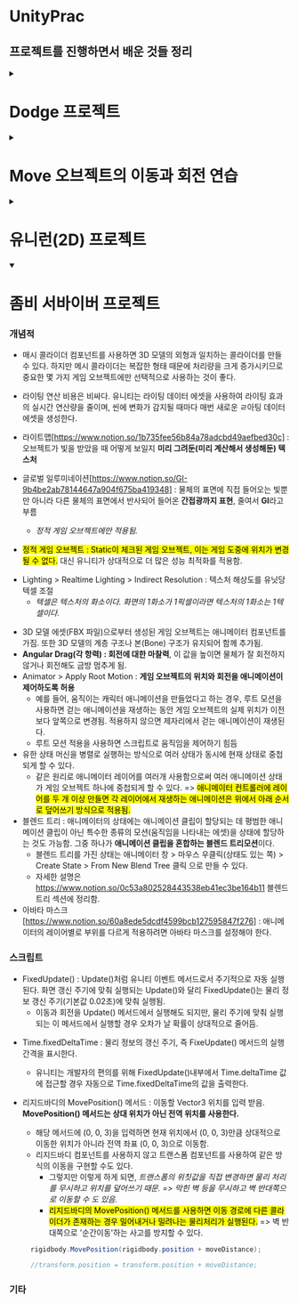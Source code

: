 # UnityPrac

## 프로젝트를 진행하면서 배운 것들 정리

<details>
<summary> <h1> Dodge 프로젝트 </h1> </summary>
<div>

### 개념적

- Plane의 크기와 유닛 단위 : Plane의 크기는 가로세로 10유닛(Unit), 유니티에서 1유닛은 Cube 한 변의 길이, 즉, cube 가로길이의 10배

* 머티리얼(Material) : 셰이더와 텍스처가 합쳐진 에셋. 오브젝트의 픽셀 컬러를 결정

  - 셰이더 : 주어진 입력에 따라 픽셀의 최종 컬러를 결정하는 코드, 질감과 빛에 의한 반사와 굴절 등의 효과를 만들어 냄. => 물감
  - 텍스처 : 표면에 입히는 이미지 파일 => 스케치나 밑그림을 이해

* 알베도 : 반사율이라는 뜻, 물체가 어떤 색을 반사할지 결정 => 즉, 물체 표면의 기본색을 결정
* 트리거 콜라이더(Trigger Collider)[https://www.notion.so/Trigger-Collider-f05a6e6d6ada49ec8ea66207953a2815]
* 프리팹[https://www.notion.so/99ad603914194c838bfd39ec360131b9]

* <span style='background-color: #fcba03; color: black;'>리지드바디의 제약을 사용하면 힘이나 충돌 등 물리적인 상호작용으로 위치나 회전이 변경되는 것을 막을 수 있다. 그러나 트랜스폼 컴포넌트의 위치나 회전에 새로운 값을 할당하여 위치나 회전을 변경하는 것을 막을 수는 없다.</span>
* 충돌 이벤트 메서드[https://www.notion.so/661a5ab72b7b4ed7a93226bfb9c815c3]
* 유니티의 UI 시스템(**UGUI**) : 게임 월드와 UI를 별개의 공간으로 다루는 경우가 많았음 => 게임 월드(씬)에는 플레이어나 몬스터 등의 게임 오브젝트가 구성되고, 그것에 대한 정보를 표시하는 UI는 게임 오브젝트가 아닌 별개의 존재로 별개의 공간에서 다루는 경우가 많았다 => **유니티는 UI요소를 게임 월드 속의 게임 오브젝트 취급함**
* Quaternion(쿼터니언)[https://www.notion.so/Quaternion-885eb825a8db477282a0d857da7932b6]
  - 트랜스폼 컴포넌트의 rotation(회전)의 타입은 Vector3가 아닌 Quaternion임
  * 유니티 에디터의 인스펙터 창에서는 Quaternion이 비직관적이라서 rotation의 값읏 Vector3로 다루도록 배려한 것.

### 스크립트

- **스크립트 생성 후 유니티 에디터에서 스크립트 파일명 변경하면 스크립트 파일에 선언된 클래스명 자동으로 갱신안되니까 똑같이 수동으로 바꿔줘야 함. 스크립트 파일명이랑 클래스명이 같아야 올바르게 작동**

* MonoBehaviour 클래스를 상속받는 클래스들 유니티에서 컴포넌트로 사용 가능
* Update() : update 메서드는 한 프레임에 한 번, 매 프레임마다 반복 실행됨. => 60FPS이면 1초에 60번 실행됨.
* gameObject: gameObject 변수는 컴포넌트들의 기반 클래스인 MonoBehaviour에서 제공하는 GameObject 타입의 변수, 컴포넌트 입장에서 자신이 추가된 게임 오브젝트를 가리키는 변수
* GetComponent<~>() : 자신의 게임 오브젝트에서 제네릭 부분에 입력한 타입의 컴포넌트를 찾아오는 메서드
* Input.GetAxios(string axisName) : 어떤 축에 대한 입력값을 숫자로 반환하는 메서드(https://www.notion.so/Input-GetAxios-0f3988aa25374898bd16e3a724b10ccc)

- transform : Transform 타입의 변수, 자신의 게임 오브젝트의 transform 컴포넌트로 바로 접근하는 변수.

* FindObjectOfType<~>() : 씬에 존재하는 모든 오브젝트를 검색해서 원하는 타입의 오브젝트를 찾아냄.
  - 처리비용이 크기 때문에 start() 메서드처럼 초기에 한두 번 실행되는 메서드에서만 사용해야 함.
* Time.deltaTime : Update() 실행 사이의 시간 간격을 알기 위한 내장 변수
  - 1초에 60프레임의 속도로 화면을 갱신하는 컴퓨터에서는 1/60의 값, 마찬가지로 1초에 120프레임의 속도를 가진 컴퓨터이면 1/120의 값을 가짐
  * 1초당 60도 회전하도록 하려면 ? (rotationAngle = 60)
    ```C#
        void Update()
        {
            /*
            * 1초당 rotationAngle만큼 회전하도록 Time.deltaTime(초당 프레임에 역수를 취한 값)을 곱해준다.
            * 만약, 60FPS 컴퓨터라면
            * rotationAngle * (1/60) * (1초에 60번 update() 함수 실행)  = 총 60도 회전
            */
            transform.Rotate(0f, rotationAngle * Time.deltaTime , 0f);
        }
    ```
* Instantiate() : 게임 도중에 실시간으로 오브젝트를 생성할 때(즉, 복제) 해당 메서드 사용.
  ```
    Instantiate(원본, 위치, 회전)
  ```
* transform.LookAt(targetTransform) : 입력으로 다른 게임 오브젝트의 트랜스폼을 받는다. 입력받은 트랜스폼의 게임 오브젝트를 바라보도록 자신의 트랜스폼 회전을 변경함.
* using UnityEngine.UI : 유니티 UI 시스템과 관련된 코드 가져옴.
  using UnityEngine.SceneManagement : 씬 관리자(SceneManager) 등이 포함된 씬 관리 관련 코드를 가져옴.
* SceneManager.LoadScene("SampleScene") : 실행되면 직전까지의 씬을 파괴하고, 씬을 다시 로드함. 이것은 게임을 재시작하는 효과
  - SceneManager.LoadScene() : 해당 메서드로 로드할 씬은 빌드 설정의 빌드 목록에 등록되어 있어야 한다. 유니티 프로젝트를 생성할 때 자동 생성되는 SampleScene씬은 빌드 목록에 자동으로 등록되어 있으므로 따로 빌드 목록에 추가할 필요 없음.
    - 빌드 설정창과 빌드 목록 : 유니티 상단 메뉴의 File > Build Settings..으로 확인할 수 있음.
  * 씬 이름 이외에 빌드 순번을 사용해 씬 로드 가능. => SceneManager.LoadScene(0);
* PlayerPrefs[https://www.notion.so/PlayerPrefs-298998b10a08417b8ac6be28ad38e592]
* Text vs TextMeshProUGUI vs TextMeshPro : https://www.notion.so/Text-vs-TextMeshProUGUI-vs-TextMeshPro-81b0b32b5dc943bc9e4163ffd9d77a8d
* Vector3 연산(벡터 정규화, 크기,  내적, 외적)[https://www.notion.so/Vector3-d88974bc10ae4f05ab2910d00087bd29]
* Vector3 응용[https://www.notion.so/Vector3-69eb77db85a446f499ac0fb19e0d9e61]

### 기타

- **<span style='background-color: #fcba03; color: black; font-size: 15px;'>플레이 모드에서 수정한 사항은 저장이 안된다 !!!!! 필요한 수정을 할 경우 반드시 플레이 모드를 해제하고 하라!!!!</span>**

* 오브젝트 복사 : Ctrl + D
</div>
</details>

<details>
<summary>  <h1>Move 오브젝트의 이동과 회전 연습 </h1> </summary>
<div>

### 개념적

- 유니티 공간[https://www.notion.so/f69c850d440a42849ec8d3ec541c471b]

### 스크립트

- Translate(vector3) : Transform 타입이 제공하는 평행이동을 위한 메서드
  - 기본 지역공간을 기준으로 이루어짐
  - 전역 공간을 기준으로 변경하고 싶으면 두번째 인자로 Space.World 값을 주면 됨.

* Rotate(vector3) : Transform 타입이 제공하는 현재 회전 상태에서 입력된 회전만큼 게임 오브젝트를 더 회전시키는 메서드

  - 지역 공간 기준
  - 전역 공간을 주고싶으면 위 Translate 메서드 처럼 두번째 인자값 주면 됨.

* 벡터의 속기[https://www.notion.so/c681fba458f34b7ca81720ff961dd1f8] : 자주 사용되는 Vector3 값을 즉시 생성할 수 있다.
* Transform 타입이 제공하는 방향 관련 변수(transform.forward 등)[https://www.notion.so/Transform-transform-forward-36094d657455497387383740b080f0cc] 로 게임 오브젝트의 방향을 쉽게 알 수 있다.
</div>
</details>

<details>
<summary> <h1>유니런(2D) 프로젝트 </h1> </summary>
<div>

### 개념적

- 2D 프로젝트의 주요 특징(이 설정들을 각각 따로 변경하거나, 유니티 프로젝트 모드를 2D 또는 3D로 하여 일괄 변경할 수 있다.)
  - 이미지 파일을 스프라이트 타입으로 임포트함
  - 기본 생성 카메라가 직교모드를 사용함
  - 라이팅 설정 중 일부가 비활성화됨.
  - 씬 창이 2D 뷰로 보임.

* 유니티 2D 프로젝트와 3D 프로젝트는 유의미한 차이가 없다.유니티 프로젝트 생성 이후 언제든지 현재 프로젝트 설정을 2D와 3D 사이에서 변경할 수 있다.
* 프로젝트의 2D/3D 모드 설정과 사용할 컴포넌트의 종료는 서로 관련 없다. 게임 장르에 따라서 2D 프로젝트에서 2D가 아닌 일반 컴포넌트를 사용해도 문제 없음.
  - 2D 컴포넌트는 대부분 Vector2로 동작하거나 Vector3로 동작하되 z값을 무시함.
  - 하지만 2D 게임 오브젝트의 실제 위치값이 Vector2인 것은 아님. 프로젝트의 2D 게임 오브젝트도 실제로는 위치와 스케일 등을 Vector3로 저장한다. 다만, 원근감이 없으니 z값이 의미 없을 뿐.
* 스프라이트 : 2D 그래픽과 UI를 그릴 때 사용하는 텍스처 에셋(이미지 파일)이다.

- 유니티는 2D 프로젝트에서 이미지를 기본적으로 싱글 스프라이트 모드로 가져옴.
  - 싱글 스프라이트 : 하나의 스프라이트 에셋은 하나의 스프라이트를 표현
  - 멀티플 스프라이트[https://www.notion.so/Multiple-f4d9e19d15984b409fa11ddb64e57586] : 하나의 스프라이트 에셋을 여러 개의 개별 스프라이트로 잘라 사용할 수 있음.
  * 스프라이트 선택 > 인스펙터 창에서 Sprite Mode항목에서 single/multiple 변경 후 Apply 클릭

* 리지드바디 2D 컴포넌트 충돌 감지 방식
  1. Discrete(이산) : 충돌 감지를 일정 시간 간격으로 끊어서 실행한다.
  2. Continuous(연속) : 움직이기 이전 위치와 움직인 다음 위치 사이에서 예상되는 충돌까지 함께 감지
  - 연속이 이산보다 충돌 감지가 상대적으로 정확하지만 성능을 더 요구함.
* 해당 프로젝트에서 Player에 콜라이더 적용 시 박스 콜라이더 2D 대신 써클 콜라이더 2D를 사용한 이유 : Player 게임 오브젝트가 점프 후 각진 모소리에 안착했을 때 부드럽게 모서리를 타고 올라가도록 만들기 위함.
* 오디오 소스 컴포넌트[https://www.notion.so/db522d5b982b4aeaa99edf0522311ffa] : 게임 오브젝트에 소리를 낼 수 있는 능력을 부여
  - 오디오 소스 컴포넌트는 소리를 재생하는 부품이지, 소리를 담은 파일이 아님
  - 비유하자면 => 오디오 소스 컴포넌트(카세트 플레이어) , 오디오 클립(카세트테이프)
  * Play On Awake : 오디오 소스 컴포넌트가 활성화 되었을 때 최초 1회 오디오를 자동 재생하는 옵션
    - 해당 프로젝트에선 해당 설정이 활성화되어 있으면 게임 시작과 동시에 점프 소리가 1회 무조건 재생되므로 해제함.
* 애니메이션 만들기[https://www.notion.so/274cf1a0aac0410f9dcc7514303f6c46]
* 애니메이터 컨트롤러와 애니메이터[https://www.notion.so/0c53a802528443538eb41ec3be164b11]
* 정렬 레이어[https://www.notion.so/2e4bc49a7bdb424b843d68a79798490f] : 2D 게임 오브젝트가 그려지는 순서는 스프라이트 렌더러의 정렬 레이어가 결정
  - **가장 아래쪽 정렬 레이어가 가장 앞쪽에 그려진다.**
* 박스 콜라이더 2D 컴포넌트는 추가될 때 2D 게임 오브젝트의 스프라이트에 맞춰서 크기가 자동 설정됨. 따라서 박스 콜라이더 2D 컴포넌트의 size 필드의 x 값을 게임 오브젝트의 가로 길이로 볼 수 있다.
* 캔버스는 UI를 잡아두는 틀이다. 캔버스의 크기는 게임을 실행 중인 화면의 해당도로 결정됨. 캔버스 컴포넌트의 UI 스케일 모드의 **기본 설정은 고정 픽셀 크기** => 캔버스 크기가 변해도 배치된 UI 요소 크기가 변하지 않아서 화면 해상도에 따라 크기가 작아지는 문제 발생 =><span style='background-color: #fcba03; color: black; font-width: bold;'> **화면 크기에 따라 스케일 모드**는 다른 크기의 화면에 캔버스가 그려질 때 캔버스 자체를 확대/축소해서 해상도에 따라 UI 크게 달라지지 않음 </span>
  - 화면 크기에 따라 스케일 모드는 실제 화면과 기준 해상도 사이의 화면 비율이 다른 경우 캔버스 스케일러 컴포넌트 일치(Match)필드 값이 높은 방향의 길이를 유지하고 다른 방향의 길이를 조정함.
  - 그래서 <span style='background-color: #fcba03; color: black;'>UI 요소가 많이 나열된 방향의 일치 값을 높게 주는 것이 좋다.</span>
    - 예를 들어 세로 방향으로 버튼이 많이 나열되어 있다면 화면 비율이 변했을 때 가로보다 세로 방향의 레이아웃이 망가지기 쉽기 때문에 세로 일치값을 높이는게 좋음
* 게임 매니저[https://www.notion.so/ex-7db9587e822c48ffadf3875a66ef69fe] : 게임의 전반적인 상태를 관리하는 역할, 일반적으로 프로그램에 단 하나만 존재해야함(싱클톤 권장)
  - 해당 프로젝트에서의 역할
    - 점수 저장
    - 게임오버 상태 표현
    - 플레이어의 사망을 감지해 게임오버 처리 실행
    - 점수에 따라 점수 UI 텍스트 갱신
    - 게임오버되었을 때 게임오버 UI 활성화
* 오브젝트 풀링[https://www.notion.so/f2618a5d819f43d496f730182fe7c8f6] : 초기에 필요한 만큼 오브젝트를 미리 만들어 '풀'에 쌓아두는 방식 => 해당 프로젝트에서 발판을 무한 반복 생성하기 위해 사용함

### 스크립트

- Input.GetMouseButtonDown(int button) : 마우스 버튼을 누른 순간
  - 파라미터 : 0, 1, 2에 따라 마우스 왼쪽버튼, 오른쪽버튼, 휠버튼

* playerRigidbody.velocity = Vector2.zero : 점프 직전 속도를 제로로 변경하는 이유 => 직전까지의 힘(속도)가 상쇄되거나 합쳐져서 점프 높이가 비일관적으로 되는 현상을 막기위해
  1. 점프 사이에 충분한 시간 간격을 두고 이단 점프 실행(마우스 왼쪽 버튼을 여유 있게 두번 클릭)
  2. 매우 짧은 간격으로 이단 점프 실행(마우스 왼쪽 버튼을 빠르게 두번 클릭)
  - 2번의 경우 첫 번째 점프의 힘과 속력이 두 번째 점프의 힘과 속력에 그대로 합쳐진다. 따라서 2의 경우 두 번째 점프에 의한 상승 속도와 높이가 1의 경우에 비해 비약적으로 증가함
* playerRigidbody.velocity.y > 0 : 최고점에서 속도는 제로에 가깝다.
  - 이 시점에서 점프 속도가 아닌 낙하 속도를 절반으로 줄이는 문제가 발생할 수 있다.
  - 마우스 왼쪽 버튼을 너무 오래 누르고 있다가 캐릭터가 최고 높이에 도달한 후 낙하하기 시작한 시점에 손을 떼었다고 가정.
  - y 방향 속도 값이 0 이하일 때 속도를 절반으로 줄이면 상승 속도가 아니라 낙하 속도가 절반 줄어듬 그래서 해당 조건 추가
* OnCollisionEnter2D : 2D콜라이더를 사용하는 경우 OnTriggerEnter()의 2D버전인 OnCollisionEnter2D 메서드를 사용해야함.
* Collision 타입에서 충돌 지점의 정보를 담는 contacts라는 변수[https://www.notion.so/Collision-contacts-0feab03419f94d868bc88aed43c46fa9]
* Awake() : Start() 메서드처럼 초기 1회 자동 실행되는 유니티 이벤트 메서드지만, Start() 메서드보다 실행시점이 한 프레임 더 빠름
* OnEnable() : Awake()나 Start() 같은 유니티 이벤트 메서드. Start() 메서드처럼 컴포넌트가 활성화될 때 자동으로 한 번 실행됨. 하지만 처음 한 번만 실행되는 Start() 메서드와 달리 해당 메서드는 컴포넌트가 활성화 될 때마다 매번 다시 실행됨. => 컴포넌트를 끄고 다시 켜는 방식으로 재실행가능
  - 게임 오브젝트가 활성화될 때마다 상태를 리셋하는 기능을 구현할 때 주로 이용된다.
    - 해당 메서드에 초기화 코드를 넣어두고, 게임 오브젝트의 정보를 리셋해야 할 때마다 게임 오브젝트를 끄고 다시 켜는 방식으로 활용
* Quaternion.identity : 오일러각의 (0, 0, 0) 회전에 대응

### 기타

- 프리팹 갱신하기
  1. 하이어라키 창에서 수정된 프리팹 게임 오브젝트 선택
  2. 인스펙터 창에서 Overrides > Apply All 클릭

* 오디오 클립을 하이어라키 창으로 drag & drop 하면 해당 오디오 클립을 사용하는 오디오 소스 컴포넌트가 추가된 게임 오브젝트가 자동 생성됨.
</div>
</details>

<details open>
<summary> <h1> 좀비 서바이버 프로젝트 </h1> </summary>
<div>

### 개념적

- 매시 콜라이더 컴포넌트를 사용하면 3D 모델의 외형과 일치하는 콜라이더를 만들 수 있다. 하지만 메시 콜라이더는 복잡한 형태 때문에 처리량을 크게 증가시키므로 중요한 몇 가지 게임 오브젝트에만 선택적으로 사용하는 것이 좋다.

* 라이팅 연산 비용은 비싸다. 유니티는 라이팅 데이터 에셋을 사용하여 라이팅 효과의 실시간 연산량을 줄이며, 씬에 변화가 감지될 때마다 매번 새로운 ㄹ아팅 데이터 에셋을 생성한다.

* 라이트맵[https://www.notion.so/1b735fee56b84a78adcbd49aefbed30c] : 오브젝트가 빛을 받았을 때 어떻게 보일지 **미리 그려둔(미리 계산해서 생성해둔) 텍스처**
* 글로벌 일루미네이션[https://www.notion.so/GI-9b4be2ab78144647a904f675ba419348] : 물체의 표면에 직접 들어오는 빛뿐만 아니라 다른 물체의 표면에서 반사되어 들어온 **간접광까지 표현**, 줄여서 **GI**라고 부름
  - _정적 게임 오브젝트에만 적용됨._
* <span style="background-color: yellow; color: black;">정적 게임 오브젝트 : Static이 체크된 게임 오브젝트, 이는 게임 도중에 위치가 변경될 수 없다.</span> 대신 유니티가 상대적으로 더 많은 성능 최적화를 적용함.

- Lighting > Realtime Lighting > Indirect Resolution : 텍스처 해상도를 유닛당 텍셀 조절
  - _텍셀은 텍스처의 화소이다. 화면의 1화소가 1픽셀이라면 텍스처의 1화소는 1텍셀이다._

* 3D 모델 에셋(FBX 파일)으로부터 생성된 게임 오브젝트는 애니메이터 컴포넌트를 가짐. 또한 3D 모델의 계층 구조나 본(Bone) 구조가 유지되어 함께 추가됨.
* **Angular Drag(각 항력) : 회전에 대한 마찰력**, 이 값을 높이면 물체가 잘 회전하지 않거나 회전해도 금방 멈추게 됨.
* Animator > Apply Root Motion : **게임 오브젝트의 위치와 회전을 애니메이션이 제어하도록 허용**
  - 예를 들어, 움직이는 캐릭터 애니메이션을 만들었다고 하는 경우, 루트 모션을 사용하면 걷는 애니메이션을 재생하는 동안 게임 오브젝트의 실제 위치가 이전보다 앞쪽으로 변경됨. 적용하지 않으면 제자리에서 걷는 애니메이션이 재생된다.
  * 루트 모션 적용을 사용하면 스크립트로 움직임을 제어하기 힘듬
* 유한 상태 머신을 병렬로 실행하는 방식으로 여러 상태가 동시에 현재 상태로 중첩되게 할 수 있다.
  - 같은 원리로 애니메이터 레이어를 여러개 사용함으로써 여러 애니메이션 상태가 게임 오브젝트 하나에 중첩되게 할 수 있다. => <span style="background-color: yellow; color: black;">애니메이터 컨트롤러에 레이어를 두 개 이상 만들면 각 레이어에서 재생하는 애니메이션은 위에서 아래 순서로 덮어쓰기 방식으로 적용됨.</span>
* 블렌드 트리 : 애니메이터의 상태에는 애니메이션 클립이 할당되는 데 평범한 애니메이션 클립이 아닌 특수한 종류의 모션(움직임을 나타내는 에셋)을 상태에 할당하는 것도 가능함. 그중 하나가 **애니메이션 클립을 혼합하는 블렌드 트리모션**이다.
  - 블렌드 트리를 가진 상태는 애니메이터 창 > 마우스 우클릭(상태도 있는 쪽) > Create State > From New Blend Tree 클릭 으로 만들 수 있다.
  * 자세한 설명은 https://www.notion.so/0c53a802528443538eb41ec3be164b11 블렌드 트리 섹션에 정리함.
* 아바타 마스크[https://www.notion.so/60a8ede5dcdf4599bcb127595847f276] : 애니메이터의 레이어별로 부위를 다르게 적용하려면 아바타 마스크를 설정해야 한다.

### 스크립트

- FixedUpdate() : Update()처럼 유니티 이벤트 메서드로서 주기적으로 자동 실행된다. 화면 갱신 주기에 맞춰 실행되는 Update()와 달리 FixedUpdate()는 물리 정보 갱신 주기(기본값 0.02초)에 맞춰 실행됨.
  - 이동과 회전을 Update() 메서드에서 실행해도 되지만, 물리 주기에 맞춰 실행되는 이 메서드에서 실행할 경우 오차가 날 확률이 상대적으로 줄어듬.

* Time.fixedDeltaTime : 물리 정보의 갱신 주기, 즉 FixeUpdate() 메서드의 실행 간격을 표시한다.
  - 유니티는 개발자의 편의를 위해 FixedUpdate()내부에서 Time.deltaTime 값에 접근할 경우 자동으로 Time.fixedDeltaTime의 값을 출력한다.
* 리지드바디의 MovePosition() 메서드 : 이동할 Vector3 위치를 입력 받음. **MovePosition() 메서드는 상대 위치가 아닌 전역 위치를 사용한다.**

  - 해당 메서드에 (0, 0, 3)을 입력하면 현재 위치에서 (0, 0, 3)만큼 상대적으로 이동한 위치가 아니라 전역 좌표 (0, 0, 3)으로 이동함.

  * 리지드바디 컴포넌트를 사용하지 않고 트랜스폼 컴포넌트를 사용하여 같은 방식의 이동을 구현할 수도 있다.
    - 그렇지만 이렇게 하게 되면, _트랜스폼의 위칫값을 직접 변경하면 물리 처리를 무시하고 위치를 덮어쓰기 때문. => 막힌 벽 등을 무시하고 벽 반대쪽으로 이동할 수 도 있음._
    - <span style="background-color: yellow; color: black;">리지드바디의 MovePosition() 메서드를 사용하면 이동 경로에 다른 콜라이더가 존재하는 경우 밀어내거나 밀려나는 물리처리가 실행된다.</span> => 벽 반대쪽으로 '순간이동'하는 사고를 방지할 수 있다.

  ```C#
    rigidbody.MovePosition(rigidbody.position + moveDistance);

    //transform.position = transform.position + moveDistance;
  ```

### 기타

  </div>
  </details>
